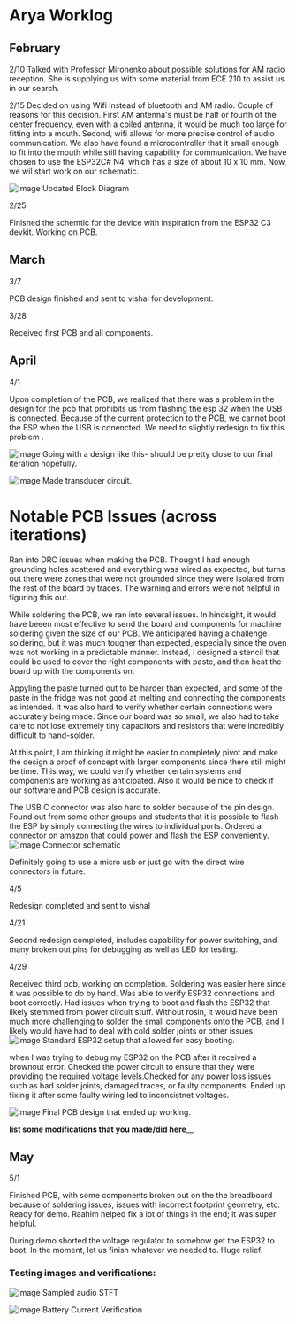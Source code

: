 # Arya Worklog


## February 

2/10
Talked with Professor Mironenko about possible solutions for AM radio reception. She is supplying us with some material from ECE 210 to assist us in our search. 

2/15
Decided on using Wifi instead of bluetooth and AM radio. Couple of reasons for this decision. First AM antenna's must be half or fourth of the center frequency, even with a coiled antenna, it would be much too large for fitting into a mouth. Second, wifi allows for more precise control of audio communication. We also have found a microcontroller that it small enough to fit into the mouth while still having capability for communication. We have chosen to use the ESP32C# N4, which has a size of about 10 x 10 mm. Now, we wil start work on our schematic. 

![image](https://user-images.githubusercontent.com/80484261/236363802-96d56ef6-3177-4cab-acfa-b0ad756d3159.png)
Updated Block Diagram

2/25

Finished the schemtic for the device with inspiration from the ESP32 C3 devkit. Working on PCB. 

## March 

3/7

PCB design finished and sent to vishal for development. 

3/28 

Received first PCB and all components. 


## April 


4/1 

Upon completion of the PCB, we realized that there was a problem in the design for the pcb that prohibits us from flashing the esp 32 when the USB is connected. Because of the current protection to the PCB, we cannot boot the ESP when the USB is conencted. We need to slightly redesign to fix this problem .

![image](https://user-images.githubusercontent.com/80484261/236362622-5926ef11-b2cc-488a-a95a-f1c616b738b7.png)
Going with a design like this- should be pretty close to our final iteration hopefully. 

![image](https://user-images.githubusercontent.com/80484261/236364208-6c5de33c-1e65-4b47-a13c-2fac6b5b1202.png)
Made transducer circuit. 

# Notable PCB Issues (across iterations)

Ran into DRC issues when making the PCB. Thought I had enough grounding holes scattered and everything was wired as expected, but turns out there were zones that were not grounded since they were isolated from the rest of the board by traces. The warning and errors were not helpful in figuring this out.

While soldering the PCB, we ran into several issues. In hindsight, it would have beeen most effective to send the board and components for machine soldering given the size of our PCB. We anticipated having a challenge soldering, but it was much tougher than expected, especially since the oven was not working in a predictable manner. Instead, I designed a stencil that could be used to cover the right components with paste, and then heat the board up with the components on. 

Appyling the paste turned out to be harder than expected, and some of the paste in the fridge was not good at melting and connecting the components as intended. It was also hard to verify whether certain connections were accurately being made. Since our board was so small, we also had to take care to not lose extremely tiny capacitors and resistors that were incredibly difficult to hand-solder. 

At this point, I am thinking it might be easier to completely pivot and make the design a proof of concept with larger components since there still might be time. This way, we could verify whether certain systems and components are working as anticipated. Also it would be nice to check if our software and PCB design is accurate. 

The USB C connector was also hard to solder because of the pin design. Found out from some other groups and students that it is possible to flash the ESP by simply connecting the wires to individual ports. Ordered a connector on amazon that could power and flash the ESP conveniently. 
![image](https://user-images.githubusercontent.com/80484261/236362445-ed2d5cab-4dfe-48f4-8a85-dbcad461101d.png)
Connector schematic

Definitely going to use a micro usb or just go with the direct wire connectors in future. 


4/5 

Redesign completed and sent to vishal 

4/21 

Second redesign completed, includes capability for power switching, and many broken out pins for debugging as well as LED for testing. 

4/29 

Received third pcb, working on completion. Soldering was easier here since it was possible to do by hand. Was able to verify ESP32 connections and boot correctly. 
Had issues when trying to boot and flash the ESP32 that likely stemmed from power circuit stuff. Without rosin, it would have been much more challenging to solder the small components onto the PCB, and I likely would have had to deal with cold solder joints or other issues. 
![image](https://user-images.githubusercontent.com/80484261/236362525-479eb3d8-2f20-47f7-96bc-f9e1c4871755.png)
Standard ESP32 setup that allowed for easy booting. 

when I was trying to debug my ESP32 on the PCB after it received a brownout error. Checked the power circuit to ensure that they were providing the required voltage levels.Checked for any power loss issues such as bad solder joints, damaged traces, or faulty components. Ended up fixing it after some faulty wiring led to inconsistnet voltages. 

![image](https://user-images.githubusercontent.com/80484261/236360332-27598976-a623-4cba-bbee-0abf6f2f250f.png)
Final PCB design that ended up working. 

______list some modifications that you made/did here________

## May

5/1

Finished PCB, with some components broken out on the the breadboard because of soldering issues, issues with incorrect footprint geometry, etc. Ready for demo. Raahim helped fix a lot of things in the end; it was super helpful. 

During demo shorted the voltage regulator to somehow get the ESP32 to boot. In the moment, let us finish whatever we needed to. Huge relief. 


### Testing images and verifications:
![image](https://user-images.githubusercontent.com/80484261/236363413-34777fd6-c3b4-4b14-9dab-c4b00b5f8a41.png)
Sampled audio STFT

![image](https://user-images.githubusercontent.com/80484261/236363561-4010b4a1-f9aa-448d-a5a3-830d6855eef9.png)
Battery Current Verification


